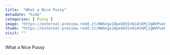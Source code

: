 ```yaml
---
title:  "What a Nice Pussy"
metadate: "hide"
categories: [ Pussy ]
image: "https://external-preview.redd.it/NWGngx18peGH31n6iAtkMjJgWVPuebQPeHVbmB_EoD4.jpg?auto=webp&s=30d23f3e91ca2aa89014a7f204d0583a9d8a122f"
thumb: "https://external-preview.redd.it/NWGngx18peGH31n6iAtkMjJgWVPuebQPeHVbmB_EoD4.jpg?width=1080&crop=smart&auto=webp&s=de805ee7307516f00109a60e806251025c989bb8"
visit: ""
---
```

What a Nice Pussy
